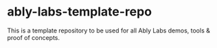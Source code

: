 # ably-labs-template-repo
This is a template repository to be used for all Ably Labs demos, tools &amp; proof of concepts.
